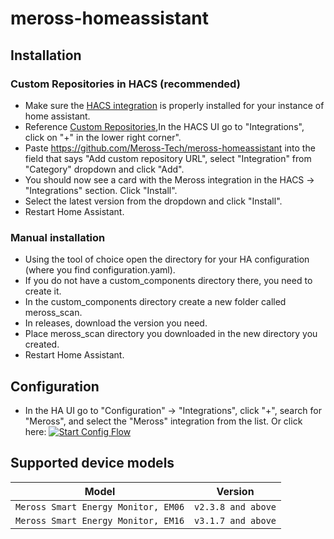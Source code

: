 # meross-homeassistant

## Installation

### Custom Repositories in HACS (recommended)
- Make sure the [HACS integration](https://hacs.xyz/) is properly installed for your instance of home assistant.
- Reference [Custom Repositories](https://hacs.xyz/docs/faq/custom_repositories),In the HACS UI go to "Integrations", click on "+" in the lower right corner".
- Paste https://github.com/Meross-Tech/meross-homeassistant into the field that says "Add custom repository URL", select "Integration" from "Category" dropdown and click "Add".
- You should now see a card with the Meross integration in the HACS -> "Integrations" section. Click "Install".
- Select the latest version from the dropdown and click "Install".
- Restart Home Assistant.

### Manual installation
- Using the tool of choice open the directory for your HA configuration (where you find configuration.yaml).
- If you do not have a custom_components directory there, you need to create it.
- In the custom_components directory create a new folder called meross_scan.
- In releases, download the version you need.
- Place meross_scan directory you downloaded in the new directory you created.
- Restart Home Assistant.

## Configuration
- In the HA UI go to "Configuration" -> "Integrations", click "+", search for "Meross", and select the "Meross" integration from the list.
  Or click here: [![Start Config Flow](https://my.home-assistant.io/badges/config_flow_start.svg)](https://my.home-assistant.io/redirect/config_flow_start?domain=meross_scan)

## Supported device models

| Model                               | Version            |             
|-------------------------------------|--------------------|
| `Meross Smart Energy Monitor, EM06` | `v2.3.8 and above` |
| `Meross Smart Energy Monitor, EM16` | `v3.1.7 and above` |

